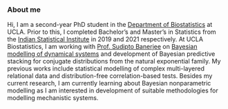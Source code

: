 ### About me

<!--
**SPan-18/SPan-18** is a ✨ _special_ ✨ repository because its `README.md` (this file) appears on your GitHub profile.

Here are some ideas to get you started:

- 🔭 I’m currently working on ...
- 🌱 I’m currently learning ...
- 👯 I’m looking to collaborate on ...
- 🤔 I’m looking for help with ...
- 💬 Ask me about ...
- 📫 How to reach me: ...
- 😄 Pronouns: ...
- ⚡ Fun fact: ...
-->
Hi, I am a second-year PhD student in the [Department of Biostatistics](https://ph.ucla.edu/departments/biostatistics) at UCLA. Prior to this, I completed Bachelor’s and Master’s in Statistics from the [Indian Statistical Institute](https://www.isical.ac.in/) in 2019 and 2021 respectively. At UCLA Biostatistics, I am working with [Prof. Sudipto Banerjee](http://sudipto.bol.ucla.edu/) on [Bayesian modelling of dynamical systems](https://github.com/SPan-18/RailcarExposureModelling) and development of Bayesian predictive stacking for conjugate distributions from the natural exponential family. My previous works include statistical modelling of complex multi-layered relational data and distribution-free correlation-based tests. Besides my current research, I am currently learning about Bayesian nonparametric modelling as I am interested in development of suitable methodologies for modelling mechanistic systems.
